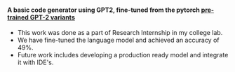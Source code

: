 #### A basic code generator using GPT2, fine-tuned from the pytorch [pre-trained GPT-2 variants](https://huggingface.co/transformers/pretrained_models.html)
- This work was done as a part of Research Internship in my college lab.
- We have fine-tuned the language model and achieved an accuracy of 49%.
- Future work includes developing a production ready model and integrate it with IDE's.